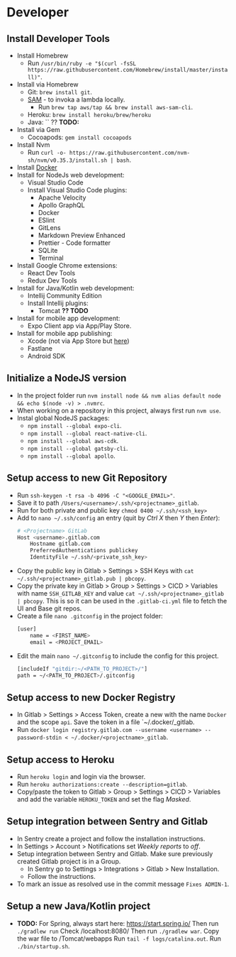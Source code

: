 # Developer

## Install Developer Tools

- Install Homebrew
    - Run `/usr/bin/ruby -e "$(curl -fsSL https://raw.githubusercontent.com/Homebrew/install/master/install)"`.
- Install via Homebrew
    - Git: `brew install git`.
    - [SAM](https://docs.aws.amazon.com/serverless-application-model/latest/developerguide/serverless-sam-cli-install-mac.html) - to invoka a lambda locally.
        - Run `brew tap aws/tap && brew install aws-sam-cli`.
    - Heroku: `brew install heroku/brew/heroku`
    - Java: `` ?? **TODO:**
- Install via Gem
    - Cocoapods: `gem install cocoapods`
- Install Nvm
    - Run `curl -o- https://raw.githubusercontent.com/nvm-sh/nvm/v0.35.3/install.sh | bash`.
- Install [Docker](https://docs.docker.com/docker-for-mac/install/)
- Install for NodeJs web development:
    - Visual Studio Code
    - Install Visual Studio Code plugins:
        - Apache Velocity
        - Apollo GraphQL
        - Docker
        - ESlint
        - GitLens
        - Markdown Preview Enhanced
        - Prettier - Code formatter
        - SQLite
        - Terminal
- Install Google Chrome extensions:
    - React Dev Tools
    - Redux Dev Tools
- Install for Java/Kotlin web development:
    - Intellij Community Edition
    - Install Intellij plugins:
        - Tomcat **?? TODO**
- Install for mobile app development:
    - Expo Client app via App/Play Store.
- Install for mobile app publishing:
    - Xcode (not via App Store but [here](https://developer.apple.com/download/more/))
    - Fastlane
    - Android SDK

## Initialize a NodeJS version

- In the project folder run `nvm install node && nvm alias default node && echo $(node -v) > .nvmrc`.
- When working on a repository in this project, always first run `nvm use`.
- Instal global NodeJS packages:
    - `npm install --global expo-cli`.
    - `npm install --global react-native-cli`.
    - `npm install --global aws-cdk`.
    - `npm install --global gatsby-cli`.
    - `npm install --global apollo`.

## Setup access to new Git Repository

- Run `ssh-keygen -t rsa -b 4096 -C "<GOOGLE_EMAIL>"`.
- Save it to path `/Users/<username>/.ssh/<projectname>_gitlab`.
- Run for both private and public key `chmod 0400 ~/.ssh/<ssh_key>`
- Add to `nano ~/.ssh/config` an entry (quit by *Ctrl X* then *Y* then *Enter*):
    ```bash
    # <Projectname> GitLab
    Host <username>.gitlab.com
        Hostname gitlab.com
        PreferredAuthentications publickey
        IdentityFile ~/.ssh/<private_ssh_key>
    ```
- Copy the public key in Gitlab > Settings > SSH Keys with `cat ~/.ssh/<projectname>_gitlab.pub | pbcopy`.
- Copy the private key in Gitlab > Group > Settings > CICD > Variables with name `SSH_GITLAB_KEY` and value `cat ~/.ssh/<projectname>_gitlab | pbcopy`. This is so it can be used in the `.gitlab-ci.yml` file to fetch the UI and Base git repos.
- Create a file `nano .gitconfig` in the project folder:
    ```bash
    [user]
        name = <FIRST_NAME>
        email = <PROJECT_EMAIL>
    ```
- Edit the main `nano ~/.gitconfig` to include the config for this project.
    ```bash
    [includeIf "gitdir:~/<PATH_TO_PROJECT>/"]
    path = ~/<PATH_TO_PROJECT>/.gitconfig
    ```

## Setup access to new Docker Registry

- In Gitlab > Settings > Access Token, create a new with the name `Docker` and the scope `api`. Save the token in a file `~/.docker/<projectname>_gitlab.
- Run `docker login registry.gitlab.com --username <username> --password-stdin < ~/.docker/<projectname>_gitlab`.

## Setup access to Heroku

- Run `heroku login` and login via the browser.
- Run `heroku authorizations:create --description=gitlab`.
- Copy/paste the token to Gitlab > Group > Settings > CICD > Variables and add the variable `HEROKU_TOKEN` and set the flag *Masked*.

## Setup integration between Sentry and Gitlab

- In Sentry create a project and follow the installation instructions.
- In Settings > Account > Notifications set *Weekly reports* to *off*.
- Setup integration between Sentry and Gitlab. Make sure previously created Gitlab project is in a Group.
    - In Sentry go to Settings > Integrations > Gitlab > New Installation.
    - Follow the instructions.
- To mark an issue as resolved use in the commit message `Fixes ADMIN-1`.

## Setup a new Java/Kotlin project

- **TODO:**
For Spring, always start here: https://start.spring.io/
Then run `./gradlew run`
Check /localhost:8080/
Then run `./gradlew war`.
Copy the war file to /Tomcat/webapps
Run `tail -f logs/catalina.out`.
Run `./bin/startup.sh`.
